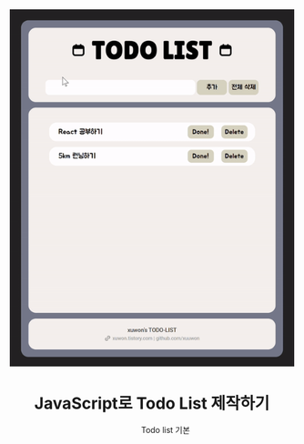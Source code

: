 <div align="center">
  <img src="gif-img.gif" alt="설명" width="500">
  <h1>JavaScript로 Todo List 제작하기</h1>
  <ul>
    <ol>Todo list 기본</ol>
  </ul>
</div>

